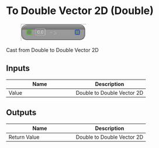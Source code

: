 # To Double Vector 2D (Double)

<div align="left" data-full-width="false">

<figure><img src="../../../../.gitbook/assets/To_Double_Vector_2D_(Double).png" alt=""><figcaption></figcaption></figure>

</div>

Cast from Double to Double Vector 2D

## Inputs

<table><thead><tr><th width="170">Name</th><th>Description</th></tr></thead><tbody><tr><td>Value</td><td>Double to Double Vector 2D</td></tr></tbody></table>

## Outputs

<table><thead><tr><th width="170">Name</th><th>Description</th></tr></thead><tbody><tr><td>Return Value</td><td>Double to Double Vector 2D</td></tr></tbody></table>
